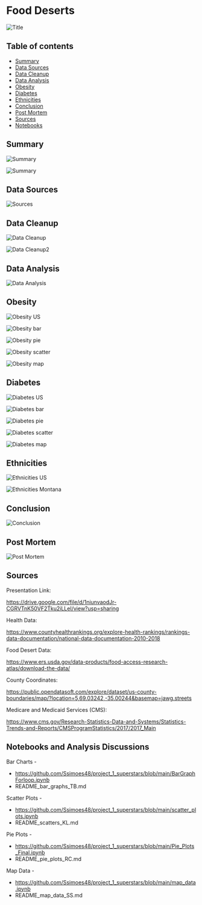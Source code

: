 # Food Deserts

![Title](Images/read_me/title.PNG)

## Table of contents
* [Summary](#summary)
* [Data Sources](#data_sources)
* [Data Cleanup](#data_cleanup)
* [Data Analysis](#data_analysis)
* [Obesity](#obesity)
* [Diabetes](#diabetes)
* [Ethnicities](#ethnicities)
* [Conclusion](#conclusion)
* [Post Mortem](#post_mortem)
* [Sources](#sources)
* [Notebooks](#notebooks)


## Summary

![Summary](Images/read_me/summary.PNG)

![Summary](Images/read_me/summary2.PNG)


## Data Sources

![Sources](Images/read_me/data_source.PNG)


## Data Cleanup

![Data Cleanup](Images/read_me/data_cleanup.PNG)

![Data Cleanup2](Images/read_me/data_agg.PNG)


## Data Analysis 

![Data Analysis](Images/read_me/data_analysis.PNG)


## Obesity

![Obesity US](Images/read_me/data_analysis2.PNG)

![Obesity bar](Images/read_me/data_analysis3.PNG)

![Obesity pie](Images/read_me/data_analysis4.PNG)

![Obesity scatter](Images/read_me/data_analysis5.PNG)

![Obesity map](Images/read_me/data_analysis6.PNG)


## Diabetes 

![Diabetes US](Images/read_me/data_analysis7.PNG)

![Diabetes bar](Images/read_me/data_analysis8.PNG)

![Diabetes pie](Images/read_me/data_analysis9.PNG)

![Diabetes scatter](Images/read_me/data_analysis10.PNG)

![Diabetes map](Images/read_me/data_analysis11.PNG)


## Ethnicities

![Ethnicities US](Images/read_me/data_analysis12.PNG)

![Ethnicities Montana](Images/read_me/data_analysis13.PNG)


## Conclusion

![Conclusion](Images/read_me/conclusion.PNG)


## Post Mortem 

![Post Mortem](Images/read_me/post_m.PNG)

## Sources

Presentation Link:

https://drive.google.com/file/d/1niunvaodJr-CGRVTnK50VF2Tku2iLLeI/view?usp=sharing

Health Data: 

https://www.countyhealthrankings.org/explore-health-rankings/rankings-data-documentation/national-data-documentation-2010-2018

Food Desert Data: 

https://www.ers.usda.gov/data-products/food-access-research-atlas/download-the-data/

County Coordinates:

https://public.opendatasoft.com/explore/dataset/us-county-boundaries/map/?location=5,69.03242,-35.00244&basemap=jawg.streets

Medicare and Medicaid Services (CMS): 

https://www.cms.gov/Research-Statistics-Data-and-Systems/Statistics-Trends-and-Reports/CMSProgramStatistics/2017/2017_Main

## Notebooks and Analysis Discussions

Bar Charts -
* https://github.com/Ssimoes48/project_1_superstars/blob/main/BarGraphForloop.ipynb
* README_bar_graphs_TB.md

Scatter Plots - 
* https://github.com/Ssimoes48/project_1_superstars/blob/main/scatter_plots.ipynb
* README_scatters_KL.md

Pie Plots - 
* https://github.com/Ssimoes48/project_1_superstars/blob/main/Pie_Plots_Final.ipynb
* README_pie_plots_RC.md

Map Data - 
* https://github.com/Ssimoes48/project_1_superstars/blob/main/map_data.ipynb
* README_map_data_SS.md

 
